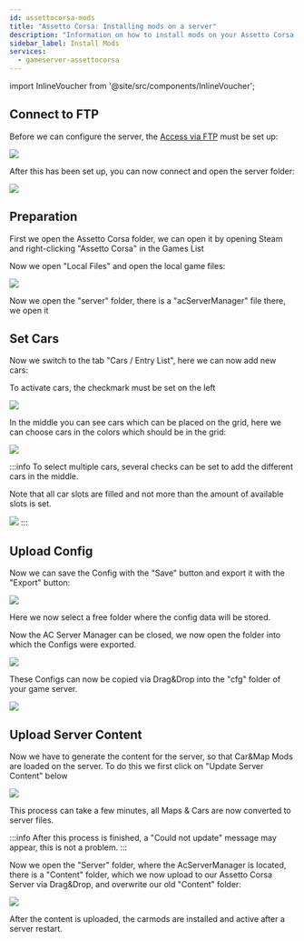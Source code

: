 ```yaml
---
id: assettocorsa-mods
title: "Assetto Corsa: Installing mods on a server"
description: "Information on how to install mods on your Assetto Corsa server from ZAP-Hosting"
sidebar_label: Install Mods
services:
  - gameserver-assettocorsa
---
```


import InlineVoucher from '@site/src/components/InlineVoucher';

<InlineVoucher />

## Connect to FTP

Before we can configure the server, the [Access via FTP](gameserver-ftpaccess.md) must be set up:

![](https://screensaver01.zap-hosting.com/index.php/s/gcojCfR2L8Mt5gg/preview)

After this has been set up, you can now connect and open the server folder:

![](https://screensaver01.zap-hosting.com/index.php/s/eSDXfR8HS6eDC6g/preview)


## Preparation

First we open the Assetto Corsa folder, we can open it by opening Steam and right-clicking "Assetto Corsa" in the Games List

Now we open "Local Files" and open the local game files:

![](https://screensaver01.zap-hosting.com/index.php/s/A8PqgJEGHnc72Xe/preview)

Now we open the "server" folder, there is a "acServerManager" file there, we open it



## Set Cars

Now we switch to the tab "Cars / Entry List", here we can now add new cars:


To activate cars, the checkmark must be set on the left

![](https://screensaver01.zap-hosting.com/index.php/s/3M7QKxcEEBEEKfw/preview)

In the middle you can see cars which can be placed on the grid, here we can choose cars in the colors which should be in the grid:

![](https://screensaver01.zap-hosting.com/index.php/s/7WbYdxJk8TJEDc3/preview)

:::info
To select multiple cars, several checks can be set to add the different cars in the middle.


Note that all car slots are filled and not more than the amount of available slots is set.

![](https://screensaver01.zap-hosting.com/index.php/s/ogiaNKsGJZjWK2p/preview)
:::


## Upload Config

Now we can save the Config with the "Save" button and export it with the "Export" button:

![](https://screensaver01.zap-hosting.com/index.php/s/DcJLfNGYtpmRjSz/preview)

Here we now select a free folder where the config data will be stored.

Now the AC Server Manager can be closed, we now open the folder into which the Configs were exported.

![](https://screensaver01.zap-hosting.com/index.php/s/cRYG4yspGbzpnHH/preview)

These Configs can now be copied via Drag&Drop into the "cfg" folder of your game server.

![](https://screensaver01.zap-hosting.com/index.php/s/56pgFoDj9KQyBX2/preview)



## Upload Server Content

Now we have to generate the content for the server, so that Car&Map Mods are loaded on the server. To do this we first click on "Update Server Content" below

![](https://screensaver01.zap-hosting.com/index.php/s/dRg5xoxcrNcCK9r/preview)

This process can take a few minutes, all Maps & Cars are now converted to server files.

:::info
After this process is finished, a "Could not update" message may appear, this is not a problem.
:::

Now we open the "Server" folder, where the AcServerManager is located, there is a "Content" folder, which we now upload to our Assetto Corsa Server via Drag&Drop, and overwrite our old "Content" folder:

![](https://screensaver01.zap-hosting.com/index.php/s/dfDYjZjADkpfdDc/preview)

After the content is uploaded, the carmods are installed and active after a server restart.

<InlineVoucher />
